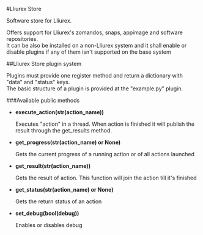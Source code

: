 #Lliurex Store
<p>Software store for Lliurex.</p>
<p>
Offers support for Lliurex's zomandos, snaps, appimage and software repositories.<br>
It can be also be installed on a non-Lliurex system and it shall enable or disable plugins if any of them isn't supported on the base system</p>
##Lliurex Store plugin system
<p>
Plugins must provide one register method and return a dictionary with "data" and "status" keys.<br>
The basic structure of a plugin is provided at the "example.py" plugin.
</p>
###Available public methods
<ul>
<li>
<b>execute_action(str(action_name))</b>
<p>
Executes "action" in a thread. When action is finished it will publish the result through the get_results method.
</p>
</li>
<li>
<b>get_progress(str(action_name) or None)</b>
<p>
Gets the current progress of a running action or of all actions launched
</p>
</li>
<li>
<b>get_result(str(action_name))</b>
<p>
Gets the result of action. This function will join the action till it's finished
</p>
</li>
<li>
<b>get_status(str(action_name) or None)</b>
<p>
Gets the return status of an action
</p>
</li>
<li>
<b>set_debug(bool(debug))</b>
<p>
Enables or disables debug
</p>
</li>
</ul>
